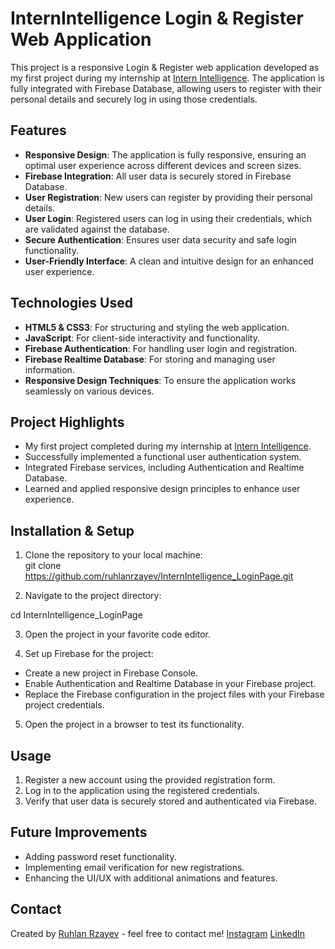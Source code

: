# InternIntelligence Login & Register Web Application

This project is a responsive Login & Register web application developed as my first project during my internship at [Intern Intelligence](https://www.linkedin.com/company/intern-intelligence/). The application is fully integrated with Firebase Database, allowing users to register with their personal details and securely log in using those credentials.

## Features

- **Responsive Design**: The application is fully responsive, ensuring an optimal user experience across different devices and screen sizes.
- **Firebase Integration**: All user data is securely stored in Firebase Database.
- **User Registration**: New users can register by providing their personal details.
- **User Login**: Registered users can log in using their credentials, which are validated against the database.
- **Secure Authentication**: Ensures user data security and safe login functionality.
- **User-Friendly Interface**: A clean and intuitive design for an enhanced user experience.

## Technologies Used

- **HTML5 & CSS3**: For structuring and styling the web application.
- **JavaScript**: For client-side interactivity and functionality.
- **Firebase Authentication**: For handling user login and registration.
- **Firebase Realtime Database**: For storing and managing user information.
- **Responsive Design Techniques**: To ensure the application works seamlessly on various devices.

## Project Highlights

- My first project completed during my internship at [Intern Intelligence](https://www.linkedin.com/company/intern-intelligence/).
- Successfully implemented a functional user authentication system.
- Integrated Firebase services, including Authentication and Realtime Database.
- Learned and applied responsive design principles to enhance user experience.

## Installation & Setup

1. Clone the repository to your local machine:  
   git clone https://github.com/ruhlanrzayev/InternIntelligence_LoginPage.git
   
2. Navigate to the project directory:
   
  cd InternIntelligence_LoginPage

3. Open the project in your favorite code editor.

4. Set up Firebase for the project:

- Create a new project in Firebase Console.
- Enable Authentication and Realtime Database in your Firebase project.
- Replace the Firebase configuration in the project files with your Firebase project credentials.

5. Open the project in a browser to test its functionality.

## Usage

1. Register a new account using the provided registration form.
2. Log in to the application using the registered credentials.
3. Verify that user data is securely stored and authenticated via Firebase.

## Future Improvements

- Adding password reset functionality.
- Implementing email verification for new registrations.
- Enhancing the UI/UX with additional animations and features.

## Contact

Created by [Ruhlan Rzayev](https://github.com/ruhlanrzayev) - feel free to contact me!
[Instagram](https://instagram.com/ruhlan33) [LinkedIn](https://linkedin.com/in/ruhlanrzayev)

